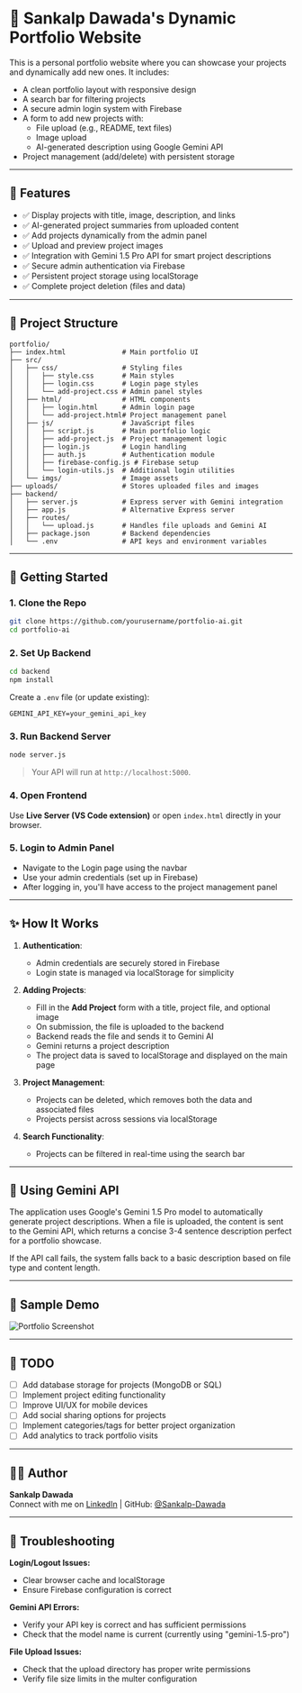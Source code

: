 # 🚀 Sankalp Dawada's Dynamic Portfolio Website

This is a personal portfolio website where you can showcase your projects and dynamically add new ones. It includes:

- A clean portfolio layout with responsive design
- A search bar for filtering projects
- A secure admin login system with Firebase
- A form to add new projects with:
  - File upload (e.g., README, text files)
  - Image upload
  - AI-generated description using Google Gemini API
- Project management (add/delete) with persistent storage

---

## 🧠 Features

- ✅ Display projects with title, image, description, and links
- ✅ AI-generated project summaries from uploaded content
- ✅ Add projects dynamically from the admin panel
- ✅ Upload and preview project images
- ✅ Integration with Gemini 1.5 Pro API for smart project descriptions
- ✅ Secure admin authentication via Firebase
- ✅ Persistent project storage using localStorage
- ✅ Complete project deletion (files and data)

---

## 🏧 Project Structure

```
portfolio/
├── index.html              # Main portfolio UI
├── src/
│   ├── css/                # Styling files
│   │   ├── style.css       # Main styles
│   │   ├── login.css       # Login page styles
│   │   └── add-project.css # Admin panel styles
│   ├── html/               # HTML components
│   │   ├── login.html      # Admin login page
│   │   └── add-project.html# Project management panel
│   ├── js/                 # JavaScript files
│   │   ├── script.js       # Main portfolio logic
│   │   ├── add-project.js  # Project management logic
│   │   ├── login.js        # Login handling
│   │   ├── auth.js         # Authentication module
│   │   ├── firebase-config.js # Firebase setup
│   │   └── login-utils.js  # Additional login utilities
│   └── imgs/               # Image assets
├── uploads/                # Stores uploaded files and images
├── backend/
│   ├── server.js           # Express server with Gemini integration
│   ├── app.js              # Alternative Express server
│   ├── routes/
│   │   └── upload.js       # Handles file uploads and Gemini AI
│   ├── package.json        # Backend dependencies
│   └── .env                # API keys and environment variables
```

---

## 🚀 Getting Started

### 1. Clone the Repo

```bash
git clone https://github.com/yourusername/portfolio-ai.git
cd portfolio-ai
```

### 2. Set Up Backend

```bash
cd backend
npm install
```

Create a `.env` file (or update existing):

```
GEMINI_API_KEY=your_gemini_api_key
```

### 3. Run Backend Server

```bash
node server.js
```

> Your API will run at `http://localhost:5000`.

### 4. Open Frontend

Use **Live Server (VS Code extension)** or open `index.html` directly in your browser.

### 5. Login to Admin Panel

- Navigate to the Login page using the navbar
- Use your admin credentials (set up in Firebase)
- After logging in, you'll have access to the project management panel

---

## ✨ How It Works

1. **Authentication**:
   - Admin credentials are securely stored in Firebase
   - Login state is managed via localStorage for simplicity

2. **Adding Projects**:
   - Fill in the **Add Project** form with a title, project file, and optional image
   - On submission, the file is uploaded to the backend
   - Backend reads the file and sends it to Gemini AI
   - Gemini returns a project description
   - The project data is saved to localStorage and displayed on the main page

3. **Project Management**:
   - Projects can be deleted, which removes both the data and associated files
   - Projects persist across sessions via localStorage

4. **Search Functionality**:
   - Projects can be filtered in real-time using the search bar

---

## 🤖 Using Gemini API

The application uses Google's Gemini 1.5 Pro model to automatically generate project descriptions. When a file is uploaded, the content is sent to the Gemini API, which returns a concise 3-4 sentence description perfect for a portfolio showcase.

If the API call fails, the system falls back to a basic description based on file type and content length.

---

## 📸 Sample Demo

![Portfolio Screenshot](screenshot.png)

---

## 📌 TODO

- [ ] Add database storage for projects (MongoDB or SQL)
- [ ] Implement project editing functionality
- [ ] Improve UI/UX for mobile devices
- [ ] Add social sharing options for projects
- [ ] Implement categories/tags for better project organization
- [ ] Add analytics to track portfolio visits

---

## 👨‍💻 Author

**Sankalp Dawada**  
Connect with me on [LinkedIn](https://www.linkedin.com/in/sankalp-dawada-578782321/) | GitHub: [@Sankalp-Dawada](https://github.com/Sankalp-Dawada)

---

## 🔧 Troubleshooting

**Login/Logout Issues:**
- Clear browser cache and localStorage
- Ensure Firebase configuration is correct

**Gemini API Errors:**
- Verify your API key is correct and has sufficient permissions
- Check that the model name is current (currently using "gemini-1.5-pro")

**File Upload Issues:**
- Check that the upload directory has proper write permissions
- Verify file size limits in the multer configuration